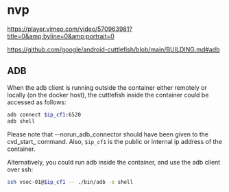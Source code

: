# nvp  

https://player.vimeo.com/video/570963981?title=0&amp;byline=0&amp;portrait=0 

https://github.com/google/android-cuttlefish/blob/main/BUILDING.md#adb
## ADB

When the adb client is running outside the container either remotely or locally (on the docker host), the cuttlefish inside the container
could be accessed as follows:

```bash
adb connect $ip_cf1:6520
adb shell
```

Please note that --norun_adb_connector should have been given to the cvd_start_<name> command. Also, ```$ip_cf1``` is the public or internal
ip address of the container. 

Alternatively, you could run adb inside the container, and use the adb client over ssh:

```bash
ssh vsoc-01@$ip_cf1 -- ./bin/adb -e shell
